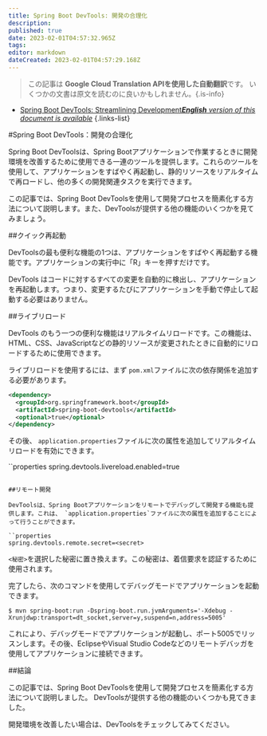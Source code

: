 ```yaml
---
title: Spring Boot DevTools: 開発の合理化
description: 
published: true
date: 2023-02-01T04:57:32.965Z
tags: 
editor: markdown
dateCreated: 2023-02-01T04:57:29.168Z
---
```


> この記事は **Google Cloud Translation APIを使用した自動翻訳**です。
いくつかの文書は原文を読むのに良いかもしれません。{.is-info}

- [Spring Boot DevTools: Streamlining Development***English** version of this document is available*](/en/Knowledge-base/Spring-Boot/spring-boot-devtools-streamlining-development)
{.links-list}



#Spring Boot DevTools：開発の合理化

Spring Boot DevToolsは、Spring Bootアプリケーションで作業するときに開発環境を改善するために使用できる一連のツールを提供します。これらのツールを使用して、アプリケーションをすばやく再起動し、静的リソースをリアルタイムで再ロードし、他の多くの開発関連タスクを実行できます。

この記事では、Spring Boot DevToolsを使用して開発プロセスを簡素化する方法について説明します。また、DevToolsが提供する他の機能のいくつかを見てみましょう。

##クイック再起動

DevToolsの最も便利な機能の1つは、アプリケーションをすばやく再起動する機能です。アプリケーションの実行中に「R」キーを押すだけです。

DevTools はコードに対するすべての変更を自動的に検出し、アプリケーションを再起動します。つまり、変更するたびにアプリケーションを手動で停止して起動する必要はありません。

##ライブリロード

DevTools のもう一つの便利な機能はリアルタイムリロードです。この機能は、HTML、CSS、JavaScriptなどの静的リソースが変更されたときに自動的にリロードするために使用できます。

ライブリロードを使用するには、まず `pom.xml`ファイルに次の依存関係を追加する必要があります。

```xml
<dependency>
  <groupId>org.springframework.boot</groupId>
  <artifactId>spring-boot-devtools</artifactId>
  <optional>true</optional>
</dependency>
```

その後、 `application.properties`ファイルに次の属性を追加してリアルタイムリロードを有効にできます。

``properties
spring.devtools.livereload.enabled=true
```

##リモート開発

DevToolsは、Spring Bootアプリケーションをリモートでデバッグして開発する機能も提供します。これは、 `application.properties`ファイルに次の属性を追加することによって行うことができます。

``properties
spring.devtools.remote.secret=<secret>
```

`<秘密>`を選択した秘密に置き換えます。この秘密は、着信要求を認証するために使用されます。

完了したら、次のコマンドを使用してデバッグモードでアプリケーションを起動できます。

```
$ mvn spring-boot:run -Dspring-boot.run.jvmArguments='-Xdebug -Xrunjdwp:transport=dt_socket,server=y,suspend=n,address=5005'
```

これにより、デバッグモードでアプリケーションが起動し、ポート5005でリッスンします。その後、EclipseやVisual Studio Codeなどのリモートデバッガを使用してアプリケーションに接続できます。

##結論

この記事では、Spring Boot DevToolsを使用して開発プロセスを簡素化する方法について説明しました。 DevToolsが提供する他の機能のいくつかも見てきました。

開発環境を改善したい場合は、DevToolsをチェックしてみてください。